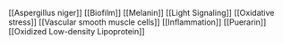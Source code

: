 [[Aspergillus niger]]
[[Biofilm]]
[[Melanin]]
[[Light Signaling]]
[[Oxidative stress]]
[[Vascular smooth muscle cells]]
[[Inflammation]]
[[Puerarin]]
[[Oxidized Low-density Lipoprotein]]
